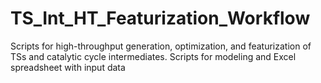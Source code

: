 # TS_Int_HT_Featurization_Workflow
Scripts for high-throughput generation, optimization, and featurization of TSs and catalytic cycle intermediates. Scripts for modeling and Excel spreadsheet with input data
